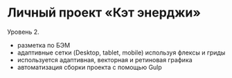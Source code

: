 # Личный проект «Кэт энерджи» 

Уровень 2. 
- разметка по БЭМ
- адаптивные сетки (Desktop, tablet, mobile) используя флексы и гриды
- используется адаптивная, векторная и ретиновая графика
- автоматизация сборки проекта с помощью Gulp
